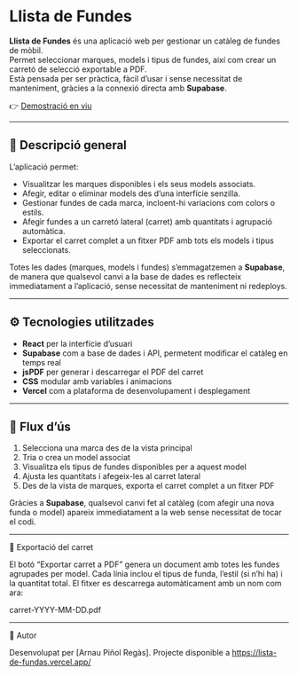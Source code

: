 # Llista de Fundes

**Llista de Fundes** és una aplicació web per gestionar un catàleg de fundes de mòbil.  
Permet seleccionar marques, models i tipus de fundes, així com crear un carretó de selecció exportable a PDF.  
Està pensada per ser pràctica, fàcil d’usar i sense necessitat de manteniment, gràcies a la connexió directa amb **Supabase**.

👉 [Demostració en viu](https://lista-de-fundas.vercel.app/)

---

## 🧾 Descripció general

L’aplicació permet:

- Visualitzar les marques disponibles i els seus models associats.  
- Afegir, editar o eliminar models des d’una interfície senzilla.  
- Gestionar fundes de cada marca, incloent-hi variacions com colors o estils.  
- Afegir fundes a un carretó lateral (carret) amb quantitats i agrupació automàtica.  
- Exportar el carret complet a un fitxer PDF amb tots els models i tipus seleccionats.

Totes les dades (marques, models i fundes) s’emmagatzemen a **Supabase**, de manera que qualsevol canvi a la base de dades es reflecteix immediatament a l’aplicació, sense necessitat de manteniment ni redeploys.

---

## ⚙️ Tecnologies utilitzades

- **React** per la interfície d’usuari  
- **Supabase** com a base de dades i API, permetent modificar el catàleg en temps real  
- **jsPDF** per generar i descarregar el PDF del carret  
- **CSS** modular amb variables i animacions  
- **Vercel** com a plataforma de desenvolupament i desplegament  

---

## 🔁 Flux d’ús

1. Selecciona una marca des de la vista principal  
2. Tria o crea un model associat  
3. Visualitza els tipus de fundes disponibles per a aquest model  
4. Ajusta les quantitats i afegeix-les al carret lateral  
5. Des de la vista de marques, exporta el carret complet a un fitxer PDF  

Gràcies a **Supabase**, qualsevol canvi fet al catàleg (com afegir una nova funda o model) apareix immediatament a la web sense necessitat de tocar el codi.

---

🧱 Exportació del carret

El botó “Exportar carret a PDF” genera un document amb totes les fundes agrupades per model.
Cada línia inclou el tipus de funda, l’estil (si n’hi ha) i la quantitat total.
El fitxer es descarrega automàticament amb un nom com ara:

carret-YYYY-MM-DD.pdf

---

👤 Autor

Desenvolupat per [Arnau Piñol Regàs].
Projecte disponible a https://lista-de-fundas.vercel.app/
